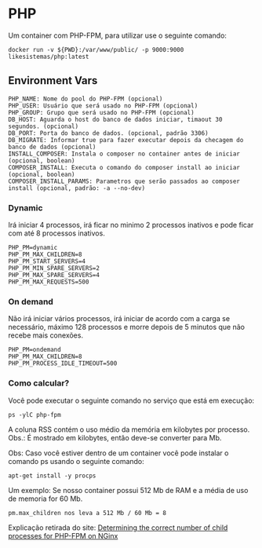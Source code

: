 # PHP

Um container com PHP-FPM, para utilizar use o seguinte comando:

```
docker run -v ${PWD}:/var/www/public/ -p 9000:9000 likesistemas/php:latest
```

## Environment Vars
```
PHP_NAME: Nome do pool do PHP-FPM (opcional)
PHP_USER: Usuário que será usado no PHP-FPM (opcional)
PHP_GROUP: Grupo que será usado no PHP-FPM (opcional)
DB_HOST: Aguarda o host do banco de dados iniciar, timaout 30 segundos. (opcional)
DB_PORT: Porta do banco de dados. (opcional, padrão 3306)
DB_MIGRATE: Informar true para fazer executar depois da checagem do banco de dados (opcional)
INSTALL_COMPOSER: Instala o composer no container antes de iniciar (opcional, boolean)
COMPOSER_INSTALL: Executa o comando do composer install ao iniciar (opcional, boolean)
COMPOSER_INSTALL_PARAMS: Parametros que serão passados ao composer install (opcional, padrão: -a --no-dev)
```

### Dynamic
Irá iniciar 4 processos, irá ficar no minimo 2 processos inativos e pode ficar com até 8 processos inativos.

```
PHP_PM=dynamic
PHP_PM_MAX_CHILDREN=8
PHP_PM_START_SERVERS=4
PHP_PM_MIN_SPARE_SERVERS=2
PHP_PM_MAX_SPARE_SERVERS=4
PHP_PM_MAX_REQUESTS=500
```

### On demand
Não irá iniciar vários processos, irá iniciar de acordo com a carga se necessário, máximo 128 processos e morre depois de 5 minutos que não recebe mais conexões.

```
PHP_PM=ondemand
PHP_PM_MAX_CHILDREN=8
PHP_PM_PROCESS_IDLE_TIMEOUT=500
```

### Como calcular?
Você pode executar o seguinte comando no serviço que está em execução:

```
ps -ylC php-fpm
```

A coluna RSS contém o uso médio da memória em kilobytes por processo. Obs.: É mostrado em kilobytes, então deve-se converter para Mb.

Obs: Caso você estiver dentro de um container você pode instalar o comando ps usando o seguinte comando:

```
apt-get install -y procps
```

Um exemplo: 
Se nosso container possui 512 Mb de RAM e a média de uso de memoria for 60 Mb.

```
pm.max_children nos leva a 512 Mb / 60 Mb = 8
```

Explicação retirada do site: <a href="https://www.kinamo.be/en/support/faq/determining-the-correct-number-of-child-processes-for-php-fpm-on-nginx">Determining the correct number of child processes for PHP-FPM on NGinx</a>
